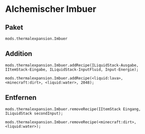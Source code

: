 # Alchemischer Imbuer

## Paket

`mods.thermalexpansion.Imbuer`

## Addition

```zenscript
mods.thermalexpansion.Imbuer.addRecipe(ILiquidStack-Ausgabe, IItemStack-Eingabe, ILiquidStack-InputFluid, Input-Energie);

mods.thermalexpansion.Imbuer.addRecipe(<liquid:lava>, <minecraft:dirt>, <liquid:water>, 2048);
```

## Entfernen

```zenscript
mods.thermalexpansion.Imbuer.removeRecipe(IItemStack Eingang, ILiquidStack secondInput);

mods.thermalexpansion.Imbuer.removeRecipe(<minecraft:dirt>, <liquid:water>);
```
